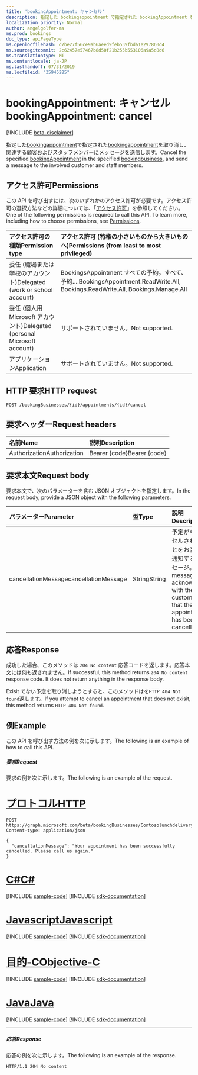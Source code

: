 ```yaml
---
title: 'bookingAppointment: キャンセル'
description: 指定した bookingappointment で指定された bookingAppointment を取り消し、関連する顧客およびスタッフメンバーにメッセージを送信します。
localization_priority: Normal
author: angelgolfer-ms
ms.prod: bookings
doc_type: apiPageType
ms.openlocfilehash: d7be27f56ce9ab6aeed9feb539fbda1e297860d4
ms.sourcegitcommit: 2c62457e57467b8d50f21b255b553106a9a5d8d6
ms.translationtype: MT
ms.contentlocale: ja-JP
ms.lasthandoff: 07/31/2019
ms.locfileid: "35945285"
---
```

# <a name="bookingappointment-cancel"></a><span data-ttu-id="46545-103">bookingAppointment: キャンセル</span><span class="sxs-lookup"><span data-stu-id="46545-103">bookingAppointment: cancel</span></span>

[!INCLUDE [beta-disclaimer](../../includes/beta-disclaimer.md)]

<span data-ttu-id="46545-104">指定した[bookingappointment](../resources/bookingbusiness.md)で指定された[bookingappointment](../resources/bookingappointment.md)を取り消し、関連する顧客およびスタッフメンバーにメッセージを送信します。</span><span class="sxs-lookup"><span data-stu-id="46545-104">Cancel the specified [bookingAppointment](../resources/bookingappointment.md) in the specified [bookingbusiness](../resources/bookingbusiness.md), and send a message to the involved customer and staff members.</span></span>

## <a name="permissions"></a><span data-ttu-id="46545-105">アクセス許可</span><span class="sxs-lookup"><span data-stu-id="46545-105">Permissions</span></span>
<span data-ttu-id="46545-p101">この API を呼び出すには、次のいずれかのアクセス許可が必要です。アクセス許可の選択方法などの詳細については、「[アクセス許可](/graph/permissions-reference)」を参照してください。</span><span class="sxs-lookup"><span data-stu-id="46545-p101">One of the following permissions is required to call this API. To learn more, including how to choose permissions, see [Permissions](/graph/permissions-reference).</span></span>

|<span data-ttu-id="46545-108">アクセス許可の種類</span><span class="sxs-lookup"><span data-stu-id="46545-108">Permission type</span></span>      | <span data-ttu-id="46545-109">アクセス許可 (特権の小さいものから大きいものへ)</span><span class="sxs-lookup"><span data-stu-id="46545-109">Permissions (from least to most privileged)</span></span>              |
|:--------------------|:---------------------------------------------------------|
|<span data-ttu-id="46545-110">委任 (職場または学校のアカウント)</span><span class="sxs-lookup"><span data-stu-id="46545-110">Delegated (work or school account)</span></span> |  <span data-ttu-id="46545-111">BookingsAppointment すべての予約。すべて、予約....</span><span class="sxs-lookup"><span data-stu-id="46545-111">BookingsAppointment.ReadWrite.All, Bookings.ReadWrite.All, Bookings.Manage.All</span></span>   |
|<span data-ttu-id="46545-112">委任 (個人用 Microsoft アカウント)</span><span class="sxs-lookup"><span data-stu-id="46545-112">Delegated (personal Microsoft account)</span></span> | <span data-ttu-id="46545-113">サポートされていません。</span><span class="sxs-lookup"><span data-stu-id="46545-113">Not supported.</span></span>   |
|<span data-ttu-id="46545-114">アプリケーション</span><span class="sxs-lookup"><span data-stu-id="46545-114">Application</span></span> | <span data-ttu-id="46545-115">サポートされていません。</span><span class="sxs-lookup"><span data-stu-id="46545-115">Not supported.</span></span>  |

## <a name="http-request"></a><span data-ttu-id="46545-116">HTTP 要求</span><span class="sxs-lookup"><span data-stu-id="46545-116">HTTP request</span></span>
<!-- { "blockType": "ignored" } -->
```http
POST /bookingBusinesses/{id}/appointments/{id}/cancel

```
## <a name="request-headers"></a><span data-ttu-id="46545-117">要求ヘッダー</span><span class="sxs-lookup"><span data-stu-id="46545-117">Request headers</span></span>
| <span data-ttu-id="46545-118">名前</span><span class="sxs-lookup"><span data-stu-id="46545-118">Name</span></span>       | <span data-ttu-id="46545-119">説明</span><span class="sxs-lookup"><span data-stu-id="46545-119">Description</span></span>|
|:---------------|:----------|
| <span data-ttu-id="46545-120">Authorization</span><span class="sxs-lookup"><span data-stu-id="46545-120">Authorization</span></span>  | <span data-ttu-id="46545-121">Bearer {code}</span><span class="sxs-lookup"><span data-stu-id="46545-121">Bearer {code}</span></span>|

## <a name="request-body"></a><span data-ttu-id="46545-122">要求本文</span><span class="sxs-lookup"><span data-stu-id="46545-122">Request body</span></span>
<span data-ttu-id="46545-123">要求本文で、次のパラメーターを含む JSON オブジェクトを指定します。</span><span class="sxs-lookup"><span data-stu-id="46545-123">In the request body, provide a JSON object with the following parameters.</span></span>

| <span data-ttu-id="46545-124">パラメーター</span><span class="sxs-lookup"><span data-stu-id="46545-124">Parameter</span></span>    | <span data-ttu-id="46545-125">型</span><span class="sxs-lookup"><span data-stu-id="46545-125">Type</span></span>   |<span data-ttu-id="46545-126">説明</span><span class="sxs-lookup"><span data-stu-id="46545-126">Description</span></span>|
|:---------------|:--------|:----------|
|<span data-ttu-id="46545-127">cancellationMessage</span><span class="sxs-lookup"><span data-stu-id="46545-127">cancellationMessage</span></span>|<span data-ttu-id="46545-128">String</span><span class="sxs-lookup"><span data-stu-id="46545-128">String</span></span>|<span data-ttu-id="46545-129">予定がキャンセルされたことをお客様に通知するメッセージ。</span><span class="sxs-lookup"><span data-stu-id="46545-129">A message to acknowledge with the customer that the appointment has been cancelled.</span></span>|

## <a name="response"></a><span data-ttu-id="46545-130">応答</span><span class="sxs-lookup"><span data-stu-id="46545-130">Response</span></span>
<span data-ttu-id="46545-p102">成功した場合、このメソッドは `204 No content` 応答コードを返します。応答本文には何も返されません。</span><span class="sxs-lookup"><span data-stu-id="46545-p102">If successful, this method returns `204 No content` response code. It does not return anything in the response body.</span></span>

<span data-ttu-id="46545-133">Exisit でない予定を取り消しようとすると、このメソッドはを`HTTP 404 Not found`返します。</span><span class="sxs-lookup"><span data-stu-id="46545-133">If you attempt to cancel an appointment that does not exisit, this method returns `HTTP 404 Not found`.</span></span>

## <a name="example"></a><span data-ttu-id="46545-134">例</span><span class="sxs-lookup"><span data-stu-id="46545-134">Example</span></span>
<span data-ttu-id="46545-135">この API を呼び出す方法の例を次に示します。</span><span class="sxs-lookup"><span data-stu-id="46545-135">The following is an example of how to call this API.</span></span>
##### <a name="request"></a><span data-ttu-id="46545-136">要求</span><span class="sxs-lookup"><span data-stu-id="46545-136">Request</span></span>
<span data-ttu-id="46545-137">要求の例を次に示します。</span><span class="sxs-lookup"><span data-stu-id="46545-137">The following is an example of the request.</span></span>

# <a name="httptabhttp"></a>[<span data-ttu-id="46545-138">プロトコル</span><span class="sxs-lookup"><span data-stu-id="46545-138">HTTP</span></span>](#tab/http)
<!-- {
  "blockType": "request",
  "name": "bookingappointment_cancel"
}-->
```http
POST https://graph.microsoft.com/beta/bookingBusinesses/Contosolunchdelivery@M365B489948.onmicrosoft.com/appointments/AAMkADKoAAA=/cancel
Content-type: application/json

{
  "cancellationMessage": "Your appointment has been successfully cancelled. Please call us again."
}
```
# <a name="ctabcsharp"></a>[<span data-ttu-id="46545-139">C#</span><span class="sxs-lookup"><span data-stu-id="46545-139">C#</span></span>](#tab/csharp)
[!INCLUDE [sample-code](../includes/snippets/csharp/bookingappointment-cancel-csharp-snippets.md)]
[!INCLUDE [sdk-documentation](../includes/snippets/snippets-sdk-documentation-link.md)]

# <a name="javascripttabjavascript"></a>[<span data-ttu-id="46545-140">Javascript</span><span class="sxs-lookup"><span data-stu-id="46545-140">Javascript</span></span>](#tab/javascript)
[!INCLUDE [sample-code](../includes/snippets/javascript/bookingappointment-cancel-javascript-snippets.md)]
[!INCLUDE [sdk-documentation](../includes/snippets/snippets-sdk-documentation-link.md)]

# <a name="objective-ctabobjc"></a>[<span data-ttu-id="46545-141">目的-C</span><span class="sxs-lookup"><span data-stu-id="46545-141">Objective-C</span></span>](#tab/objc)
[!INCLUDE [sample-code](../includes/snippets/objc/bookingappointment-cancel-objc-snippets.md)]
[!INCLUDE [sdk-documentation](../includes/snippets/snippets-sdk-documentation-link.md)]

# <a name="javatabjava"></a>[<span data-ttu-id="46545-142">Java</span><span class="sxs-lookup"><span data-stu-id="46545-142">Java</span></span>](#tab/java)
[!INCLUDE [sample-code](../includes/snippets/java/bookingappointment-cancel-java-snippets.md)]
[!INCLUDE [sdk-documentation](../includes/snippets/snippets-sdk-documentation-link.md)]

---


##### <a name="response"></a><span data-ttu-id="46545-143">応答</span><span class="sxs-lookup"><span data-stu-id="46545-143">Response</span></span>
<span data-ttu-id="46545-144">応答の例を次に示します。</span><span class="sxs-lookup"><span data-stu-id="46545-144">The following is an example of the response.</span></span>
<!-- {
  "blockType": "response",
  "truncated": true,
  "@odata.type": "microsoft.graph.None"
} -->
```http
HTTP/1.1 204 No content
```

<!-- uuid: 8fcb5dbc-d5aa-4681-8e31-b001d5168d79
2015-10-25 14:57:30 UTC -->
<!--
{
  "type": "#page.annotation",
  "description": "bookingAppointment: cancel",
  "keywords": "",
  "section": "documentation",
  "tocPath": "",
  "suppressions": [
  ]
}
-->
